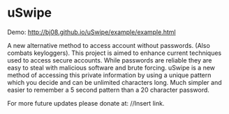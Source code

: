 uSwipe 
======
Demo: http://bj08.github.io/uSwipe/example/example.html

A new alternative method to access account without passwords. (Also combats keyloggers).
This project is aimed to enhance current techniques used to access secure accounts. While passwords are reliable they are easy to steal with malicious software and brute forcing. uSwipe is a new method of accessing this private information by using a unique pattern which you decide and can be unlimited characters long. Much simpler and easier to remember a 5 second pattern than a 20 character password. 

For more future updates please donate at: //Insert link.



